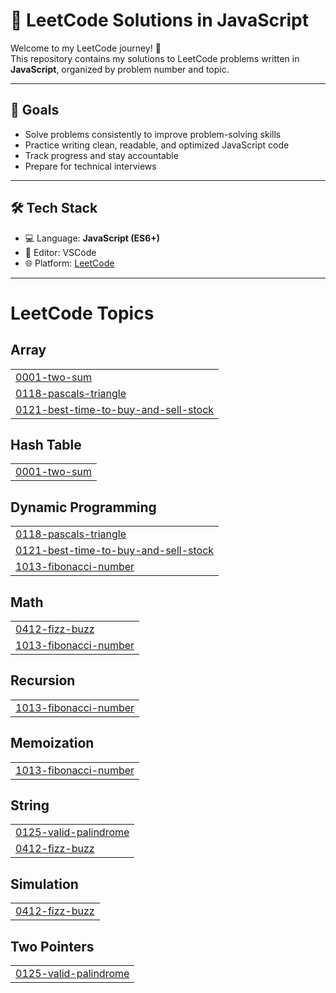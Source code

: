 # 🧠 LeetCode Solutions in JavaScript

Welcome to my LeetCode journey! 🚀  
This repository contains my solutions to LeetCode problems written in **JavaScript**, organized by problem number and topic.

---

## 📌 Goals

- Solve problems consistently to improve problem-solving skills
- Practice writing clean, readable, and optimized JavaScript code
- Track progress and stay accountable
- Prepare for technical interviews

---

## 🛠️ Tech Stack

- 💻 Language: **JavaScript (ES6+)**
- 📁 Editor: VSCode
- 🌐 Platform: [LeetCode](https://leetcode.com/)

---

<!---LeetCode Topics Start-->
# LeetCode Topics
## Array
|  |
| ------- |
| [0001-two-sum](https://github.com/hritikaafandkar/LeetCode/tree/master/0001-two-sum) |
| [0118-pascals-triangle](https://github.com/hritikaafandkar/LeetCode/tree/master/0118-pascals-triangle) |
| [0121-best-time-to-buy-and-sell-stock](https://github.com/hritikaafandkar/LeetCode/tree/master/0121-best-time-to-buy-and-sell-stock) |
## Hash Table
|  |
| ------- |
| [0001-two-sum](https://github.com/hritikaafandkar/LeetCode/tree/master/0001-two-sum) |
## Dynamic Programming
|  |
| ------- |
| [0118-pascals-triangle](https://github.com/hritikaafandkar/LeetCode/tree/master/0118-pascals-triangle) |
| [0121-best-time-to-buy-and-sell-stock](https://github.com/hritikaafandkar/LeetCode/tree/master/0121-best-time-to-buy-and-sell-stock) |
| [1013-fibonacci-number](https://github.com/hritikaafandkar/LeetCode/tree/master/1013-fibonacci-number) |
## Math
|  |
| ------- |
| [0412-fizz-buzz](https://github.com/hritikaafandkar/LeetCode/tree/master/0412-fizz-buzz) |
| [1013-fibonacci-number](https://github.com/hritikaafandkar/LeetCode/tree/master/1013-fibonacci-number) |
## Recursion
|  |
| ------- |
| [1013-fibonacci-number](https://github.com/hritikaafandkar/LeetCode/tree/master/1013-fibonacci-number) |
## Memoization
|  |
| ------- |
| [1013-fibonacci-number](https://github.com/hritikaafandkar/LeetCode/tree/master/1013-fibonacci-number) |
## String
|  |
| ------- |
| [0125-valid-palindrome](https://github.com/hritikaafandkar/LeetCode/tree/master/0125-valid-palindrome) |
| [0412-fizz-buzz](https://github.com/hritikaafandkar/LeetCode/tree/master/0412-fizz-buzz) |
## Simulation
|  |
| ------- |
| [0412-fizz-buzz](https://github.com/hritikaafandkar/LeetCode/tree/master/0412-fizz-buzz) |
## Two Pointers
|  |
| ------- |
| [0125-valid-palindrome](https://github.com/hritikaafandkar/LeetCode/tree/master/0125-valid-palindrome) |
<!---LeetCode Topics End-->
